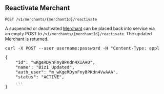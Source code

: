 Reactivate Merchant
-------------------

    POST /v1/merchants/{merchantId}/reactivate

A suspended or deactivated [Merchant](types#merchant-section) can be placed
back into service via an empty POST to `/v1/merchants/{merchantId}/reactivate`.
The updated Merchant is returned.

<div class="http-example http-request-example">
  <pre class="prettyprint">
curl -X POST --user username:password -H "Content-Type: application/json" {{site.data.variables.apiurl.gateway}}/v1/merchants/wKgeRDynFnyBPKdn4XIAAQ/reactivate</pre>
</div>

<div class="http-example http-response-example">
  <pre class="prettyprint">
{
    "id": "wKgeRDynFnyBPKdn4XIAAQ",
    "name": "Biz1 Updated",
    "auth_user": "m_wKgeRDynFnyBPKdn4VwAAA",
    "status": "ACTIVE",
    ...
}</pre>
</div>

